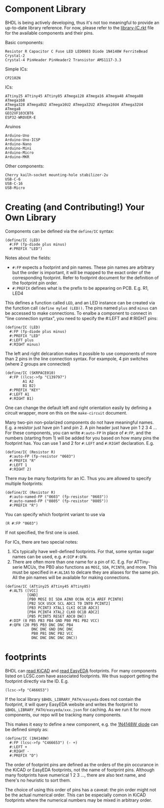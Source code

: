 # Component Library

BHDL is being actively developing, thus it's not too meaningful to provide an up-to-date library reference. For now, please refer to the [library-IC.rkt](../bhdl-lib/bhdl/private/library-IC.rkt) file for the available components and their pins.

Basic components:

```
Resistor R Capacitor C Fuse LED LED0603 Diode 1N4148W FerriteBead Crystal-2
Crystal-4 PinHeader PinHeader2 Transistor AMS1117-3.3
```

Simple ICs:

```
CP2102N
```

ICs:

```
ATtiny25 ATtiny45 ATtiny85 ATmega128 ATmega16 ATmega48 ATmega88 ATmega168
ATmega328 ATmega8U2 ATmega16U2 ATmega32U2 ATmega16U4 ATmega32U4 ATmega8
GD32VF103CBT6
ESP32-WROVER-E
```

Aruinos

```
Arduino-Uno
Arduino-Uno-ICSP
Arduino-Nano
Arduino-Mini
Arduino-Micro
Arduino-MKR
```

Other components:

```
Cherry kailh-socket mounting-hole stabilizer-2u
USB-C-6
USB-C-16
USB-Micro
```

# Creating (and Contributing!) Your Own Library

Components can be defined via the `define/IC` syntax:

```racket
(define/IC (LED)
  #:FP (fp-diode plus minus)
  #:PREFIX "LED")
```

Notes about the fields:

- `#:FP` expects a footprint and pin names. These pin names are arbitrary but
  the order is important, it will be mapped to the exact order of the
  corresponding footprint. Refer to footprint document for the definition of the
  footprint pin order.
- `#:PREFIX` defines what is the prefix to be appearing on PCB. E.g. R1, LED4

This defines a function called `LED`, and an LED instance can be created via the
function call `(define myled (LED))`. The pins named `plus` and `minus` can be
accessed to make connections. To enalbe a component to connect in "line
connection syntax", you need to specify the #:LEFT and #:RIGHT pins:

```racket
(define/IC (LED)
  #:FP (fp-diode plus minus)
  #:PREFIX "LED"
  #:LEFT plus
  #:RIGHT minus)
```

The left and right delcaration makes it possible to use components of more than
2 pins in the line connection syntax. For exampole, 4 pin switches (where 2
groups are connected)

```racket
(define/IC (SKRPACE010)
  #:FP ((lcsc->fp "C139797")
        A1 A2
        B1 B2)
  #:PREFIX "KEY"
  #:LEFT A1
  #:RIGHT B1)
```

One can change the default left and right orientation easily by defining a
circuit wrapper, more on this on the `make-circuit` document.

Many two-pin non-polarized components do not have meaningful names. E.g. a
resistor just have pin 1 and pin 2. A pin header just have pin 1 2 3 4 ... For
these components, you can write `#:auto-FP` in place of `#:FP`, and the numbers
(starting from 1) will be added for you based on how many pins the footprint
has. You can use 1 and 2 for `#:LEFT` and `#:RIGHT` declaration. E.g.

```racket
(define/IC (Resistor R)
  #:auto-FP (fp-resistor "0603")
  #:PREFIX "R"
  #:LEFT 1
  #:RIGHT 2)
```

There may be many footprints for an IC. Thus you are allowed to specify multiple
footprints:

```racket
(define/IC (Resistor R)
  #:auto-named-FP ("0603" (fp-resistor "0603"))
  #:auto-named-FP ("0805" (fp-resistor "0805"))
  #:PREFIX "R")
```

You can specify which footprint variant to use via

```racket
(R #:FP "0603")
```

If not specified, the first one is used.

For ICs, there are two special notes:

1. ICs typically have well-defined footprints. For that, some syntax sugar names
   can be used, e.g. `#:DIP` `#:QFN`.
2. There are often more than one name for a pin of IC. E.g. For ATTiny-serie
   MCUs, the PB0 also functions as `MOSI`, `SDA`, `PCINT0`, and more. This must
   be specified in `#:ALIAS` to delcare they are aliases for the same pin. All
   the pin names will be available for making connections.

```racket
(define/IC (ATtiny25 ATtiny45 ATtiny85)
  #:ALTS ([VCC]
          [GND]
          [PB0 MOSI DI SDA AIN0 OC0A OC1A AREF PCINT0]
          [PB2 SCK USCK SCL ADC1 T0 INT0 PCINT2]
          [PB3 PCINT3 XTAL1 CLKI OC1B ADC3]
          [PB4 PCINT4 XTAL2 CLKO OC1B ADC2]
          [PB5 PCINT5 RESET ADC0 DW])
  #:DIP (8 PB5 PB3 PB4 GND PB0 PB1 PB2 VCC)
  #:QFN (20 PB5 PB3 DNC DNC PB4
            DNC DNC GND DNC DNC
            PB0 PB1 DNC PB2 VCC
            DNC DNC DNC DNC DNC))
```

# footprints

BHDL can [read KiCAD](bhdl-lib/bhdl/private/fp-kicad.rkt) and [read
EasyEDA](bhdl-lib/bhdl/private/fp-easyeda.rkt) footprints. For many components
listed on LCSC.com have associated footprints. We thus support getting the
footprint directly via the ID. E.g.

```racket
(lcsc->fp "C466653")
```

If the local library `$BHDL_LIBRARY_PATH/easyeda` does not contain the
footprint, it will query EasyEDA website and writes the footprint to
`$BHDL_LIBRARY_PATH/easyeda/xxx.json` for caching. As we run it for more
components, our repo will be tracking many components.

This makes it easy to define a new component, e.g. the [1N4148W
diode](https://lcsc.com/product-detail/Switching-Diode_High-Diode-1N4148W_C466653.html) can be defined simply as:

```racket
(define/IC (1N4148W)
  #:FP (lcsc->fp "C466653") (- +)
  #:LEFT +
  #:RIGHT -
  #:PREFIX "D")
```

The order of footprint pins are defined as the orders of the pin occurance in
the KiCAD or EasyEDA footprints, not the name of footprint pins. Although many
footprints have numerical 1 2 3 ..., there are also text name, and there's no
heuristic to sort them.

The choice of using this order of pins has a caveat: the pin order might not be
the actual numerical order. This can be especially comon in KiCAD footprints
where the numerical numbers may be mixed in arbitrary order.
